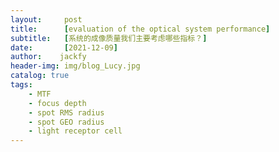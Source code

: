 ```yaml
---
layout:     post
title:      [evaluation of the optical system performance]
subtitle:   [系统的成像质量我们主要考虑哪些指标？]
date:       [2021-12-09]
author:    jackfy
header-img: img/blog_Lucy.jpg
catalog: true
tags:
    - MTF
    - focus depth
    - spot RMS radius
    - spot GEO radius
    - light receptor cell
---
```

